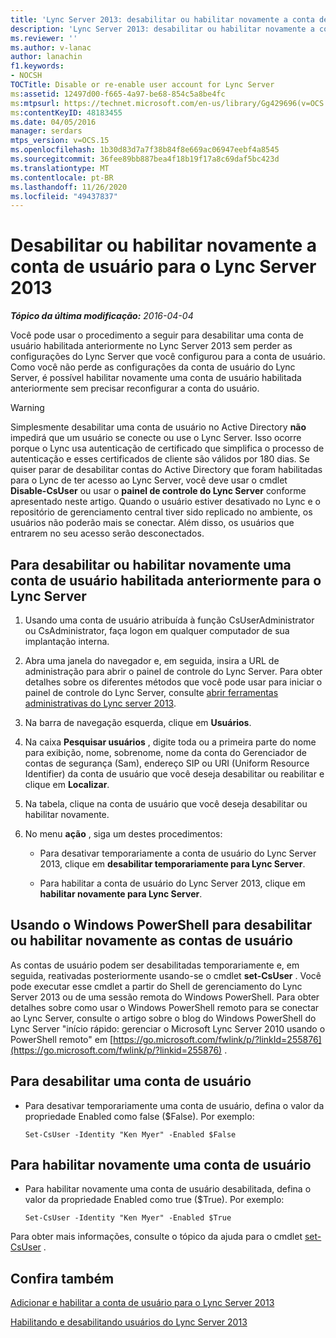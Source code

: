 ```yaml
---
title: 'Lync Server 2013: desabilitar ou habilitar novamente a conta de usuário para o Lync Server'
description: 'Lync Server 2013: desabilitar ou habilitar novamente a conta de usuário do Lync Server.'
ms.reviewer: ''
ms.author: v-lanac
author: lanachin
f1.keywords:
- NOCSH
TOCTitle: Disable or re-enable user account for Lync Server
ms:assetid: 12497d00-f665-4a97-be68-854c5a8be4fc
ms:mtpsurl: https://technet.microsoft.com/en-us/library/Gg429696(v=OCS.15)
ms:contentKeyID: 48183455
ms.date: 04/05/2016
manager: serdars
mtps_version: v=OCS.15
ms.openlocfilehash: 1b30d83d7a7f38b84f8e669ac06947eebf4a8545
ms.sourcegitcommit: 36fee89bb887bea4f18b19f17a8c69daf5bc423d
ms.translationtype: MT
ms.contentlocale: pt-BR
ms.lasthandoff: 11/26/2020
ms.locfileid: "49437837"
---
```

# <a name="disable-or-re-enable-user-account-for-lync-server-2013"></a>Desabilitar ou habilitar novamente a conta de usuário para o Lync Server 2013

<div data-xmlns="http://www.w3.org/1999/xhtml">

<div class="topic" data-xmlns="http://www.w3.org/1999/xhtml" data-msxsl="urn:schemas-microsoft-com:xslt" data-cs="https://msdn.microsoft.com/">

<div data-asp="https://msdn2.microsoft.com/asp">



</div>

<div id="mainSection">

<div id="mainBody">

<span> </span>

_**Tópico da última modificação:** 2016-04-04_

Você pode usar o procedimento a seguir para desabilitar uma conta de usuário habilitada anteriormente no Lync Server 2013 sem perder as configurações do Lync Server que você configurou para a conta de usuário. Como você não perde as configurações da conta de usuário do Lync Server, é possível habilitar novamente uma conta de usuário habilitada anteriormente sem precisar reconfigurar a conta do usuário.

<div>


> [!WARNING]  
> Simplesmente desabilitar uma conta de usuário no Active Directory <STRONG>não</STRONG> impedirá que um usuário se conecte ou use o Lync Server. Isso ocorre porque o Lync usa autenticação de certificado que simplifica o processo de autenticação e esses certificados de cliente são válidos por 180 dias. Se quiser parar de desabilitar contas do Active Directory que foram habilitadas para o Lync de ter acesso ao Lync Server, você deve usar o cmdlet <STRONG>Disable-CsUser</STRONG> ou usar o <STRONG>painel de controle do Lync Server</STRONG> conforme apresentado neste artigo. Quando o usuário estiver desativado no Lync e o repositório de gerenciamento central tiver sido replicado no ambiente, os usuários não poderão mais se conectar. Além disso, os usuários que entrarem no seu acesso serão desconectados.



</div>

<div>

## <a name="to-disable-or-re-enable-a-previously-enabled-user-account-for-lync-server"></a>Para desabilitar ou habilitar novamente uma conta de usuário habilitada anteriormente para o Lync Server

1.  Usando uma conta de usuário atribuída à função CsUserAdministrator ou CsAdministrator, faça logon em qualquer computador de sua implantação interna.

2.  Abra uma janela do navegador e, em seguida, insira a URL de administração para abrir o painel de controle do Lync Server. Para obter detalhes sobre os diferentes métodos que você pode usar para iniciar o painel de controle do Lync Server, consulte [abrir ferramentas administrativas do Lync server 2013](lync-server-2013-open-lync-server-administrative-tools.md).

3.  Na barra de navegação esquerda, clique em **Usuários**.

4.  Na caixa **Pesquisar usuários** , digite toda ou a primeira parte do nome para exibição, nome, sobrenome, nome da conta do Gerenciador de contas de segurança (Sam), endereço SIP ou URI (Uniform Resource Identifier) da conta de usuário que você deseja desabilitar ou reabilitar e clique em **Localizar**.

5.  Na tabela, clique na conta de usuário que você deseja desabilitar ou habilitar novamente.

6.  No menu **ação** , siga um destes procedimentos:
    
      - Para desativar temporariamente a conta de usuário do Lync Server 2013, clique em **desabilitar temporariamente para Lync Server**.
    
      - Para habilitar a conta de usuário do Lync Server 2013, clique em **habilitar novamente para Lync Server**.

</div>

<div>

## <a name="using-windows-powershell-to-disable-or-re-enable-user-accounts"></a>Usando o Windows PowerShell para desabilitar ou habilitar novamente as contas de usuário

As contas de usuário podem ser desabilitadas temporariamente e, em seguida, reativadas posteriormente usando-se o cmdlet **set-CsUser** . Você pode executar esse cmdlet a partir do Shell de gerenciamento do Lync Server 2013 ou de uma sessão remota do Windows PowerShell. Para obter detalhes sobre como usar o Windows PowerShell remoto para se conectar ao Lync Server, consulte o artigo sobre o blog do Windows PowerShell do Lync Server "início rápido: gerenciar o Microsoft Lync Server 2010 usando o PowerShell remoto" em [https://go.microsoft.com/fwlink/p/?linkId=255876](https://go.microsoft.com/fwlink/p/?linkid=255876) .

<div>

## <a name="to-disable-a-user-account"></a>Para desabilitar uma conta de usuário

  - Para desativar temporariamente uma conta de usuário, defina o valor da propriedade Enabled como false ($False). Por exemplo:
    
        Set-CsUser -Identity "Ken Myer" -Enabled $False

</div>

<div>

## <a name="to-re-enable-a-user-account"></a>Para habilitar novamente uma conta de usuário

  - Para habilitar novamente uma conta de usuário desabilitada, defina o valor da propriedade Enabled como true ($True). Por exemplo:
    
        Set-CsUser -Identity "Ken Myer" -Enabled $True

</div>

Para obter mais informações, consulte o tópico da ajuda para o cmdlet [set-CsUser](https://docs.microsoft.com/powershell/module/skype/Set-CsUser) .

</div>

<div>

## <a name="see-also"></a>Confira também


[Adicionar e habilitar a conta de usuário para o Lync Server 2013](lync-server-2013-add-and-enable-user-account-for-lync-server.md)  


[Habilitando e desabilitando usuários do Lync Server 2013](lync-server-2013-enabling-and-disabling-users-for-lync-server.md)  
  

</div>

</div>

<span> </span>

</div>

</div>

</div>

